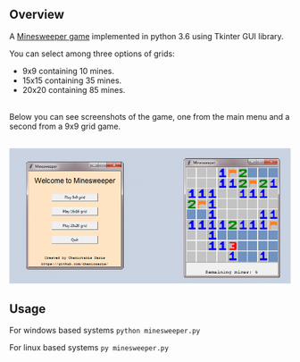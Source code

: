 ## Overview

A [Minesweeper game](https://en.wikipedia.org/wiki/Minesweeper_(video_game)) implemented in python 3.6 using Tkinter GUI library. 

You can select among three options of grids:
- 9x9 containing 10 mines.
- 15x15 containing 35 mines.
- 20x20 containing 85 mines.


<br />
Below you can see screenshots of the game, one from the main menu and a second from a 9x9 grid game.
<br />
<br />

![UI](https://github.com/chanioxaris/Tkinter-Minesweeper/blob/master/img/ui.png)

## Usage

For windows based systems `python minesweeper.py`

For linux based systems `py minesweeper.py`

